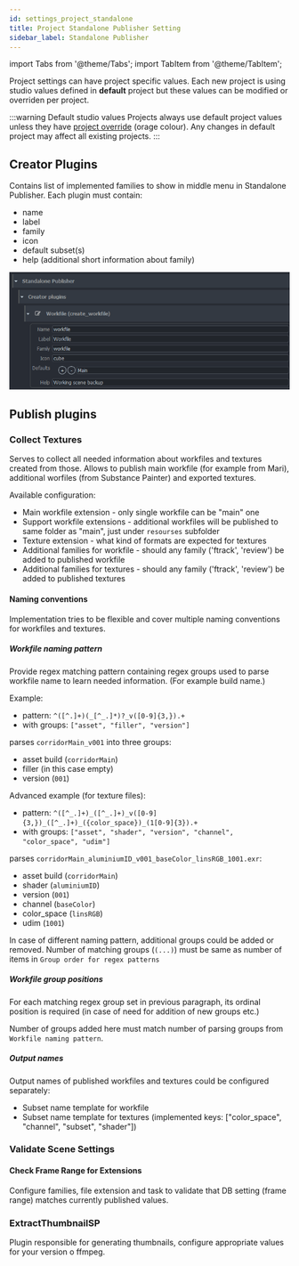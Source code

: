 ```yaml
---
id: settings_project_standalone
title: Project Standalone Publisher Setting
sidebar_label: Standalone Publisher
---
```


import Tabs from '@theme/Tabs';
import TabItem from '@theme/TabItem';

Project settings can have project specific values. Each new project is using studio values defined in **default** project but these values can be modified or overriden per project.

:::warning Default studio values
Projects always use default project values unless they have [project override](../admin_settings#project-overrides) (orage colour). Any changes in default project may affect all existing projects.
:::

## Creator Plugins

Contains list of implemented families to show in middle menu in Standalone Publisher. Each plugin must contain:
- name
- label
- family
- icon
- default subset(s)
- help (additional short information about family)

![example of creator plugin](assets/standalone_creators.png)

## Publish plugins

### Collect Textures

Serves to collect all needed information about workfiles and textures created from those. Allows to publish 
main workfile (for example from Mari), additional worfiles (from Substance Painter) and exported textures.

Available configuration:
- Main workfile extension - only single workfile can be "main" one
- Support workfile extensions - additional workfiles will be published to same folder as "main", just under `resourses` subfolder
- Texture extension - what kind of formats are expected for textures
- Additional families for workfile - should any family ('ftrack', 'review') be added to published workfile
- Additional families for textures - should any family ('ftrack', 'review') be added to published textures

#### Naming conventions

Implementation tries to be flexible and cover multiple naming conventions for workfiles and textures.

##### Workfile naming pattern

Provide regex matching pattern containing regex groups used to parse workfile name to learn needed information. (For example
build name.)

Example:

- pattern: ```^([^.]+)(_[^_.]*)?_v([0-9]{3,}).+``` 
- with groups: ```["asset", "filler", "version"]```
  
parses `corridorMain_v001` into three groups:
- asset build (`corridorMain`)
- filler (in this case empty)
- version (`001`)

Advanced example (for texture files):

- pattern: ```^([^_.]+)_([^_.]+)_v([0-9]{3,})_([^_.]+)_({color_space})_(1[0-9]{3}).+``` 
- with groups: ```["asset", "shader", "version", "channel", "color_space", "udim"]```
  
parses `corridorMain_aluminiumID_v001_baseColor_linsRGB_1001.exr`:
- asset build (`corridorMain`)
- shader (`aluminiumID`)
- version (`001`)
- channel (`baseColor`)
- color_space (`linsRGB`)
- udim (`1001`)


In case of different naming pattern, additional groups could be added or removed. Number of matching groups (`(...)`) must be same as number of items in `Group order for regex patterns`

##### Workfile group positions

For each matching regex group set in previous paragraph, its ordinal position is required (in case of need for addition of new groups etc.)

Number of groups added here must match number of parsing groups from `Workfile naming pattern`.

##### Output names

Output names of published workfiles and textures could be configured separately:
- Subset name template for workfile
- Subset name template for textures (implemented keys: ["color_space", "channel", "subset", "shader"])


### Validate Scene Settings

#### Check Frame Range for Extensions

Configure families, file extension and task to validate that DB setting (frame range) matches currently published values.

### ExtractThumbnailSP

Plugin responsible for generating thumbnails, configure appropriate values for your version o ffmpeg.